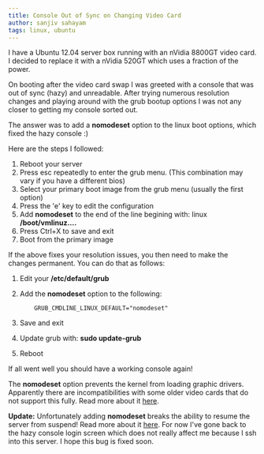 ```yaml
---
title: Console Out of Sync on Changing Video Card
author: sanjiv sahayam
tags: linux, ubuntu
---
```


I have a Ubuntu 12.04 server box running with an nVidia 8800GT video card. I decided to replace it with a nVidia 520GT which uses a fraction of the power.

On booting after the video card swap I was greeted with a console that was out of sync (hazy) and unreadable. After trying numerous resolution changes and playing around with the grub bootup options I was not any closer to getting my console sorted out.

The answer was to add a __nomodeset__ option to the linux boot options, which fixed the hazy console :)

Here are the steps I followed:

1. Reboot your server
2. Press esc repeatedly to enter the grub menu. (This combination may vary if you have a different bios)
3. Select your primary boot image from the grub menu (usually the first option)
4. Press the 'e' key to edit the configuration
5. Add __nomodeset__ to the end of the line begining with: linux __/boot/vmlinuz....__
6. Press Ctrl+X to save and exit
7. Boot from the primary image

If the above fixes your resolution issues, you then need to make the changes permanent. You can do that as follows:

1. Edit your __/etc/default/grub__
2. Add the __nomodeset__ option to the following:

           GRUB_CMDLINE_LINUX_DEFAULT="nomodeset"

3. Save and exit
4. Update grub with: __sudo update-grub__
5. Reboot

If all went well you should have a working console again!

The __nomodeset__ option prevents the kernel from loading graphic drivers. Apparently there are incompatibilities with some older video cards that do not support this fully. Read more about it [here](http://ubuntuforums.org/showthread.php?t=1613132).

__Update:__ Unfortunately adding __nomodeset__ breaks the ability to resume the server from suspend! Read more about it [here](https://bugs.launchpad.net/ubuntu/+source/linux/+bug/960920). For now I've gone back to the hazy console login screen which does not really affect me because I ssh into this server. I hope this bug is fixed soon.

